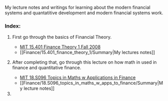 
My lecture notes and writings for learning about the modern financial systems and quantatitive development and modern financial systems work.

### Index:

1. First go through the basics of Financial Theory.
	 - [MIT 15.401 Finance Theory 1,Fall 2008](https://www.youtube.com/watch?v=HdHlfiOAJyE&list=PLmSGbCS0swswHGaytV6QQkyA9tGR7i0tV) 
	 - [[Finance/15.401_finance_theory_1/Summary|My lectures notes]]

2. After completing that, go through this lecture on how math in used in finance and quantitative finance.
	- [MIT 18.S096 Topics in Maths w Applications in Finance](https://www.youtube.com/watch?v=wvXDB9dMdEo&list=PLUl4u3cNGP63ctJIEC1UnZ0btsphnnoHR&index=1&t=538s)
	- [[Finance/18.S096_topics_in_maths_w_apps_to_finance/Summary|My lecture notes]]

3. 